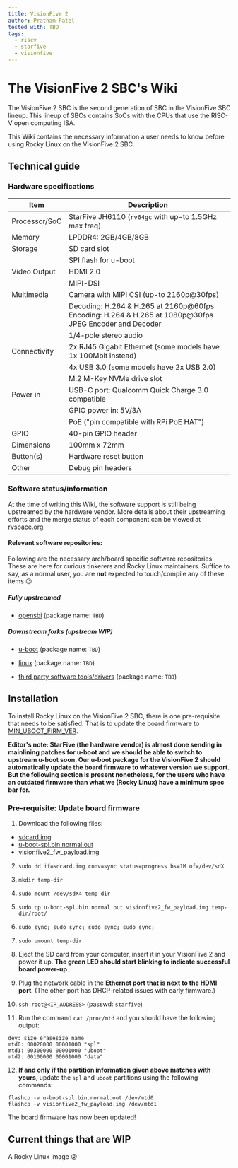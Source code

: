```yaml
---
title: VisionFive 2
author: Pratham Patel
tested with: TBD
tags:
  - riscv
  - starfive
  - visionfive
---
```


[MIN_UBOOT_FIRM_VER]: v2.10.4

# The VisionFive 2 SBC's Wiki

The VisionFive 2 SBC is the second generation of SBC in the VisionFive SBC lineup. This lineup of SBCs contains SoCs with the CPUs that use the RISC-V open computing ISA.

This Wiki contains the necessary information a user needs to know before using Rocky Linux on the VisionFive 2 SBC.

## Technical guide

### Hardware specifications

| Item          | Description                                                                                            |
|---------------|--------------------------------------------------------------------------------------------------------|
| Processor/SoC | StarFive JH6110 (`rv64gc` with up-to 1.5GHz max freq)                                                  |
| Memory        | LPDDR4: 2GB/4GB/8GB                                                                                    |
| Storage       | SD card slot                                                                                           |
|               | SPI flash for u-boot                                                                                   |
| Video Output  | HDMI 2.0                                                                                               |
|               | MIPI-DSI                                                                                               |
| Multimedia    | Camera with MIPI CSI (up-to 2160p@30fps)                                                               |
|               | Decoding: H.264 & H.265 at 2160p@60fps Encoding: H.264 & H.265 at 1080p@30fps JPEG Encoder and Decoder |
|               | 1/4-pole stereo audio                                                                                  |
| Connectivity  | 2x RJ45 Gigabit Ethernet (some models have 1x 100Mbit instead)                                         |
|               | 4x USB 3.0 (some models have 2x USB 2.0)                                                               |
|               | M.2 M-Key NVMe drive slot                                                                              |
| Power in      | USB-C port: Qualcomm Quick Charge 3.0 compatible                                                       |
|               | GPIO power in: 5V/3A                                                                                   |
|               | PoE ("pin compatible with RPi PoE HAT")                                                                |
| GPIO          | 40-pin GPIO header                                                                                     |
| Dimensions    | 100mm x 72mm                                                                                           |
| Button(s)     | Hardware reset button                                                                                  |
| Other         | Debug pin headers                                                                                      |

### Software status/information

At the time of writing this Wiki, the software support is still being upstreamed by the hardware vendor. More details about their upstreaming efforts and the merge status of each component can be viewed at [rvspace.org](https://rvspace.org/en/project/JH7110_Upstream_Plan).

#### Relevant software repositories:

Following are the necessary arch/board specific software repositories. These are here for curious tinkerers and Rocky Linux maintainers. Suffice to say, as a normal user, you are **not** expected to touch/compile any of these items :wink:

##### Fully upstreamed

- [opensbi](https://github.com/riscv-software-src/opensbi) (package name: `TBD`)

##### Downstream forks (upstream WIP)

- [u-boot](https://github.com/starfive-tech/u-boot) (package name: `TBD`)

- [linux](https://github.com/starfive-tech/linux/) (package name: `TBD`)

- [third party software tools/drivers](https://github.com/starfive-tech/soft_3rdpart/) (package name: `TBD`)

## Installation

To install Rocky Linux on the VisionFive 2 SBC, there is one pre-requisite that needs to be satisfied. That is to update the board firmware to [MIN_UBOOT_FIRM_VER].

**Editor's note: StarFive (the hardware vendor) is almost done sending in mainlining patches for u-boot and we should be able to switch to upstream u-boot soon. Our u-boot package for the VisionFive 2 should automatically update the board firmware to whatever version we support. But the following section is present nonetheless, for the users who have an outdated firmware than what we (Rocky Linux) have a minimum spec bar for.**

### Pre-requisite: Update board firmware

1. Download the following files:
- [sdcard.img](https://github.com/starfive-tech/VisionFive2/releases/download/[MIN_UBOOT_FIRM_VER]/sdcard.img)
- [u-boot-spl.bin.normal.out](https://github.com/starfive-tech/VisionFive2/releases/download/[MIN_UBOOT_FIRM_VER]/u-boot-spl.bin.normal.out)
- [visionfive2_fw_payload.img](https://github.com/starfive-tech/VisionFive2/releases/download/[MIN_UBOOT_FIRM_VER]/visionfive2_fw_payload.img)

2. `sudo dd if=sdcard.img conv=sync status=progress bs=1M of=/dev/sdX`

3. `mkdir temp-dir`

4. `sudo mount /dev/sdX4 temp-dir`

5. `sudo cp u-boot-spl.bin.normal.out visionfive2_fw_payload.img temp-dir/root/`

6. `sudo sync; sudo sync; sudo sync; sudo sync;`

7. `sudo umount temp-dir`

8. Eject the SD card from your computer, insert it in your VisionFive 2 and power it up. **The green LED should start blinking to indicate successful board power-up**.

9. Plug the network cable in the **Ethernet port that is next to the HDMI port**. (The other port has DHCP-related issues with early firmware.)

10. `ssh root@<IP_ADDRESS>` (passwd: `starfive`)

11. Run the command `cat /proc/mtd` and you should have the following output:
```
dev: size erasesize name
mtd0: 00020000 00001000 "spl"
mtd1: 00300000 00001000 "uboot"
mtd2: 00100000 00001000 "data"
```

12. **If and only if the partition information given above matches with yours**, update the `spl` and `uboot` partitions using the following commands:
```
flashcp -v u-boot-spl.bin.normal.out /dev/mtd0
flashcp -v visionfive2_fw_payload.img /dev/mtd1
```

The board firmware has now been updated!

## Current things that are WIP

A Rocky Linux image :stuck_out_tongue_closed_eyes:
